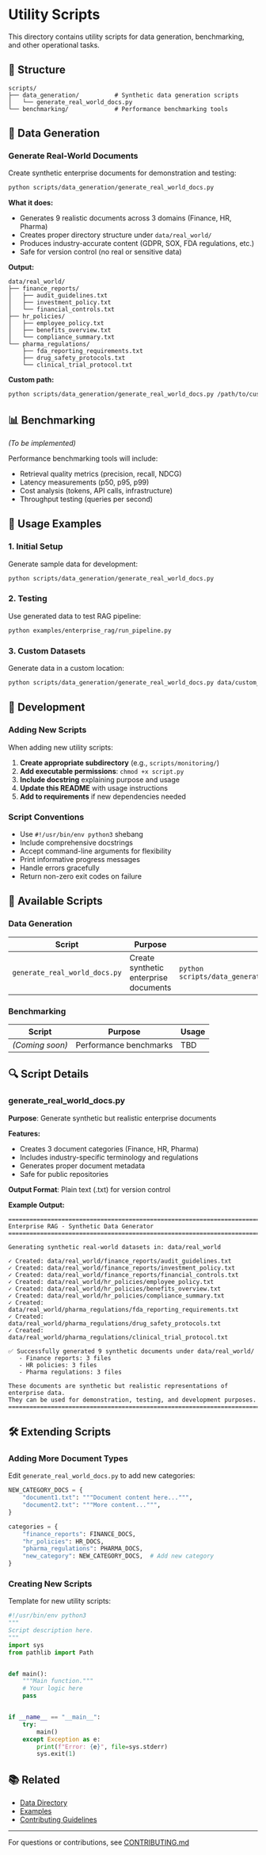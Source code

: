 # Utility Scripts

This directory contains utility scripts for data generation, benchmarking, and other operational tasks.

## 📂 Structure

```
scripts/
├── data_generation/          # Synthetic data generation scripts
│   └── generate_real_world_docs.py
└── benchmarking/             # Performance benchmarking tools
```

## 🔧 Data Generation

### Generate Real-World Documents

Create synthetic enterprise documents for demonstration and testing:

```bash
python scripts/data_generation/generate_real_world_docs.py
```

**What it does:**
- Generates 9 realistic documents across 3 domains (Finance, HR, Pharma)
- Creates proper directory structure under `data/real_world/`
- Produces industry-accurate content (GDPR, SOX, FDA regulations, etc.)
- Safe for version control (no real or sensitive data)

**Output:**
```
data/real_world/
├── finance_reports/
│   ├── audit_guidelines.txt
│   ├── investment_policy.txt
│   └── financial_controls.txt
├── hr_policies/
│   ├── employee_policy.txt
│   ├── benefits_overview.txt
│   └── compliance_summary.txt
└── pharma_regulations/
    ├── fda_reporting_requirements.txt
    ├── drug_safety_protocols.txt
    └── clinical_trial_protocol.txt
```

**Custom path:**
```bash
python scripts/data_generation/generate_real_world_docs.py /path/to/custom/directory
```

## 📊 Benchmarking

*(To be implemented)*

Performance benchmarking tools will include:
- Retrieval quality metrics (precision, recall, NDCG)
- Latency measurements (p50, p95, p99)
- Cost analysis (tokens, API calls, infrastructure)
- Throughput testing (queries per second)

## 🚀 Usage Examples

### 1. Initial Setup

Generate sample data for development:
```bash
python scripts/data_generation/generate_real_world_docs.py
```

### 2. Testing

Use generated data to test RAG pipeline:
```bash
python examples/enterprise_rag/run_pipeline.py
```

### 3. Custom Datasets

Generate data in a custom location:
```bash
python scripts/data_generation/generate_real_world_docs.py data/custom_dataset
```

## 🧪 Development

### Adding New Scripts

When adding new utility scripts:

1. **Create appropriate subdirectory** (e.g., `scripts/monitoring/`)
2. **Add executable permissions**: `chmod +x script.py`
3. **Include docstring** explaining purpose and usage
4. **Update this README** with usage instructions
5. **Add to requirements** if new dependencies needed

### Script Conventions

- Use `#!/usr/bin/env python3` shebang
- Include comprehensive docstrings
- Accept command-line arguments for flexibility
- Print informative progress messages
- Handle errors gracefully
- Return non-zero exit codes on failure

## 📝 Available Scripts

### Data Generation

| Script | Purpose | Usage |
|--------|---------|-------|
| `generate_real_world_docs.py` | Create synthetic enterprise documents | `python scripts/data_generation/generate_real_world_docs.py` |

### Benchmarking

| Script | Purpose | Usage |
|--------|---------|-------|
| *(Coming soon)* | Performance benchmarks | TBD |

## 🔍 Script Details

### generate_real_world_docs.py

**Purpose**: Generate synthetic but realistic enterprise documents

**Features:**
- Creates 3 document categories (Finance, HR, Pharma)
- Includes industry-specific terminology and regulations
- Generates proper document metadata
- Safe for public repositories

**Output Format**: Plain text (.txt) for version control

**Example Output:**
```
================================================================================
Enterprise RAG - Synthetic Data Generator
================================================================================

Generating synthetic real-world datasets in: data/real_world

✓ Created: data/real_world/finance_reports/audit_guidelines.txt
✓ Created: data/real_world/finance_reports/investment_policy.txt
✓ Created: data/real_world/finance_reports/financial_controls.txt
✓ Created: data/real_world/hr_policies/employee_policy.txt
✓ Created: data/real_world/hr_policies/benefits_overview.txt
✓ Created: data/real_world/hr_policies/compliance_summary.txt
✓ Created: data/real_world/pharma_regulations/fda_reporting_requirements.txt
✓ Created: data/real_world/pharma_regulations/drug_safety_protocols.txt
✓ Created: data/real_world/pharma_regulations/clinical_trial_protocol.txt

✅ Successfully generated 9 synthetic documents under data/real_world/
   - Finance reports: 3 files
   - HR policies: 3 files
   - Pharma regulations: 3 files

These documents are synthetic but realistic representations of enterprise data.
They can be used for demonstration, testing, and development purposes.
================================================================================
```

## 🛠️ Extending Scripts

### Adding More Document Types

Edit `generate_real_world_docs.py` to add new categories:

```python
NEW_CATEGORY_DOCS = {
    "document1.txt": """Document content here...""",
    "document2.txt": """More content...""",
}

categories = {
    "finance_reports": FINANCE_DOCS,
    "hr_policies": HR_DOCS,
    "pharma_regulations": PHARMA_DOCS,
    "new_category": NEW_CATEGORY_DOCS,  # Add new category
}
```

### Creating New Scripts

Template for new utility scripts:

```python
#!/usr/bin/env python3
"""
Script description here.
"""
import sys
from pathlib import Path


def main():
    """Main function."""
    # Your logic here
    pass


if __name__ == "__main__":
    try:
        main()
    except Exception as e:
        print(f"Error: {e}", file=sys.stderr)
        sys.exit(1)
```

## 📚 Related

- [Data Directory](../data/README.md)
- [Examples](../examples/README.md)
- [Contributing Guidelines](../CONTRIBUTING.md)

---

For questions or contributions, see [CONTRIBUTING.md](../CONTRIBUTING.md)
